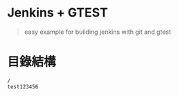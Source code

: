 # Jenkins + GTEST

> easy example for building jenkins with git and gtest


# 目錄結構
```
/
test123456
```
